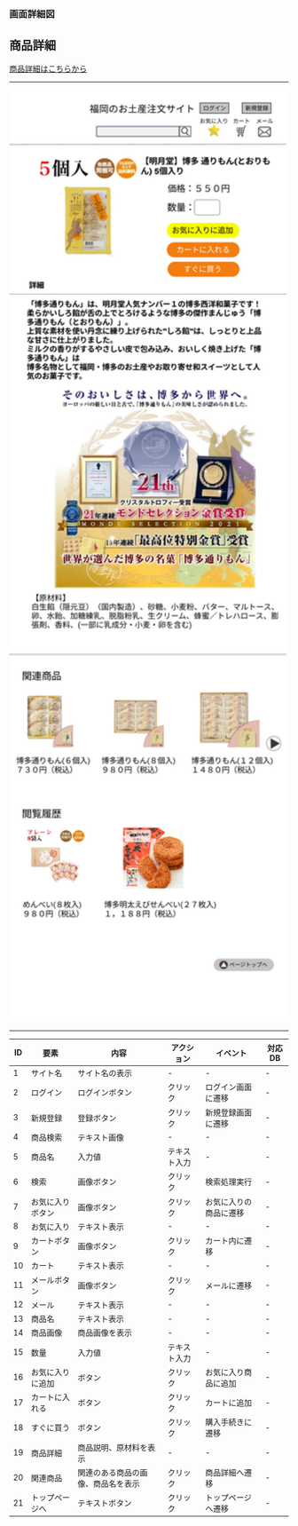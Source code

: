 ### 画面詳細図
## 商品詳細

[商品詳細はこちらから]()

*****
<img src="../img/商品詳細.png" width="500">

*****

|ID|要素|内容|アクション|イベント|対応DB|
|--|---|----|---------|-------|-------|
|1|サイト名|サイト名の表示|-|-|-|
|2|ログイン|ログインボタン|クリック|ログイン画面に遷移|-|
|3|新規登録|登録ボタン|クリック|新規登録画面に遷移|-|
|4|商品検索|テキスト画像|-|-|-|
|5|商品名|入力値|テキスト入力|-|-|
|6|検索|画像ボタン|クリック|検索処理実行|-|-|
|7|お気に入りボタン|画像ボタン|クリック|お気に入りの商品に遷移|-|
|8|お気に入り|テキスト表示|-|-|-|
|9|カートボタン|画像ボタン|クリック|カート内に遷移|-|
|10|カート|テキスト表示|-|-|-|
|11|メールボタン|画像ボタン|クリック|メールに遷移|-|
|12|メール|テキスト表示|-|-|-|
|13|商品名|テキスト表示|-|-|-|
|14|商品画像|商品画像を表示|-|-|-|
|15|数量|入力値|テキスト入力|-|-|
|16|お気に入りに追加|ボタン|クリック|お気に入り商品に追加|-|
|17|カートに入れる|ボタン|クリック|カートに追加|-|
|18|すぐに買う|ボタン|クリック|購入手続きに遷移|-|
|19|商品詳細|商品説明、原材料を表示|-|-|-|
|20|関連商品|関連のある商品の画像、商品名を表示|クリック|商品詳細へ遷移|-|
|21|トップページへ|テキストボタン|クリック|トップページへ遷移|-|
